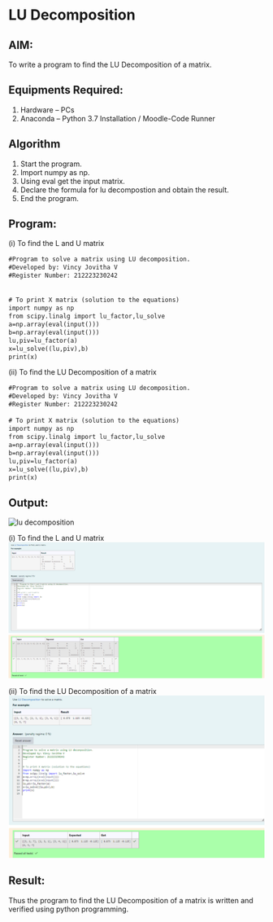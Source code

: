 # LU Decomposition 

## AIM:
To write a program to find the LU Decomposition of a matrix.

## Equipments Required:
1. Hardware – PCs
2. Anaconda – Python 3.7 Installation / Moodle-Code Runner

## Algorithm
1. Start the program.
2. Import numpy as np.
3. Using eval get the input matrix.
4. Declare the formula for lu decompostion and obtain the result.
5. End the program.

## Program:
(i) To find the L and U matrix
```
#Program to solve a matrix using LU decomposition.
#Developed by: Vincy Jovitha V
#Register Number: 212223230242


# To print X matrix (solution to the equations)
import numpy as np
from scipy.linalg import lu_factor,lu_solve
a=np.array(eval(input()))
b=np.array(eval(input()))
lu,piv=lu_factor(a)
x=lu_solve((lu,piv),b)
print(x)

```
(ii) To find the LU Decomposition of a matrix
```
#Program to solve a matrix using LU decomposition.
#Developed by: Vincy Jovitha V
#Register Number: 212223230242

# To print X matrix (solution to the equations)
import numpy as np
from scipy.linalg import lu_factor,lu_solve
a=np.array(eval(input()))
b=np.array(eval(input()))
lu,piv=lu_factor(a)
x=lu_solve((lu,piv),b)
print(x)

```

## Output:
![lu decomposition]()

(i) To find the L and U matrix
![alt text](ma5i.png)

(ii) To find the LU Decomposition of a matrix
![alt text](ma5ii.png)

## Result:
Thus the program to find the LU Decomposition of a matrix is written and verified using python programming.

